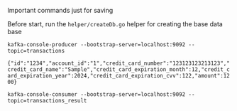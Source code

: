 Important commands just for saving

Before start, run the `helper/createDb.go` helper for creating the base data base

`kafka-console-producer --bootstrap-server=localhost:9092 --topic=transactions`

`{"id":"1234","account_id":"1","credit_card_number":"123123123213123","credit_card_name":"Sample","credit_card_expiration_month":12,"credit_card_expiration_year":2024,"credit_card_expiration_cvv":122,"amount":1200}`

`kafka-console-consumer --bootstrap-server=localhost:9092 --topic=transactions_result`
